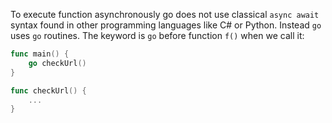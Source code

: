 To execute function asynchronously go does not use classical `async await` syntax found in other programming languages like C# or Python. Instead `go` uses `go` routines. The keyword is `go` before function `f()` when we call it:
```go
func main() {
	go checkUrl()
}

func checkUrl() {
	...
}
```
